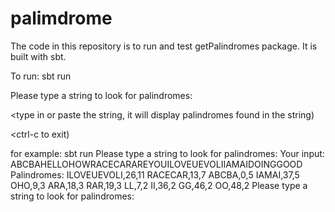 # palimdrome

The code in this repository is to run and test getPalindromes package. It is built with sbt.

To run:
sbt run 

Please type a string to look for palindromes:

<type in or paste the string, it will display palindromes found in the string)

<ctrl-c to exit)

for example:
sbt run
Please type a string to look for palindromes:
Your input: ABCBAHELLOHOWRACECARAREYOUILOVEUEVOLIIAMAIDOINGGOOD
Palindromes:
ILOVEUEVOLI,26,11
RACECAR,13,7
ABCBA,0,5
IAMAI,37,5
OHO,9,3
ARA,18,3
RAR,19,3
LL,7,2
II,36,2
GG,46,2
OO,48,2
Please type a string to look for palindromes:

